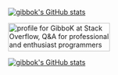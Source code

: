 [![gibbok's GitHub stats](https://github-readme-stats.vercel.app/api?username=gibbok)](https://github.com/gibbok)  

<a href="https://stackoverflow.com/users/379008/gibbok"><img src="https://stackoverflow.com/users/flair/379008.png" width="208" height="58" alt="profile for GibboK at Stack Overflow, Q&amp;A for professional and enthusiast programmers" title="profile for GibboK at Stack Overflow, Q&amp;A for professional and enthusiast programmers"></a>

[![gibbok's GitHub stats](https://github-readme-stats-ochre-pi.vercel.app/api?username=gibbok)](https://github.com/gibbok)  
